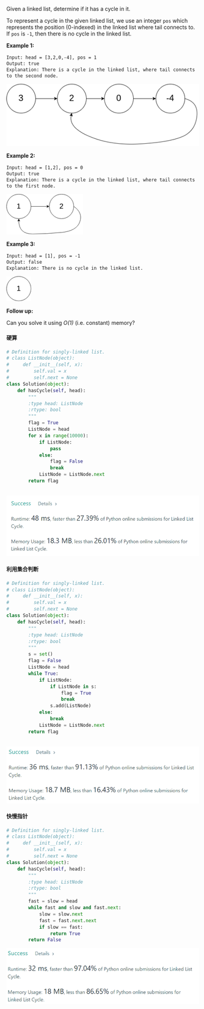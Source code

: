 Given a linked list, determine if it has a cycle in it.

To represent a cycle in the given linked list, we use an integer `pos` which represents the position (0-indexed) in the linked list where tail connects to. If `pos` is `-1`, then there is no cycle in the linked list.

 

**Example 1:**

```
Input: head = [3,2,0,-4], pos = 1
Output: true
Explanation: There is a cycle in the linked list, where tail connects to the second node.
```

![img](assets/circularlinkedlist.png)

**Example 2:**

```
Input: head = [1,2], pos = 0
Output: true
Explanation: There is a cycle in the linked list, where tail connects to the first node.
```

![img](assets/circularlinkedlist_test2.png)

**Example 3:**

```
Input: head = [1], pos = -1
Output: false
Explanation: There is no cycle in the linked list.
```

![img](assets/circularlinkedlist_test3.png)

 

**Follow up:**

Can you solve it using *O(1)* (i.e. constant) memory?



#### 硬算

```python
# Definition for singly-linked list.
# class ListNode(object):
#     def __init__(self, x):
#         self.val = x
#         self.next = None
class Solution(object):
    def hasCycle(self, head):
        """
        :type head: ListNode
        :rtype: bool
        """
        flag = True
        ListNode = head
        for x in range(10000):
            if ListNode:
                pass
            else:
                flag = False
                break
            ListNode = ListNode.next
        return flag     
        
```

![1561621884510](assets/1561621884510.png)

#### 利用集合判断

```python
# Definition for singly-linked list.
# class ListNode(object):
#     def __init__(self, x):
#         self.val = x
#         self.next = None
class Solution(object):
    def hasCycle(self, head):
        """
        :type head: ListNode
        :rtype: bool
        """
        s = set()
        flag = False
        ListNode = head
        while True:
            if ListNode:
                if ListNode in s:
                    flag = True
                    break
                s.add(ListNode)
            else:
                break
            ListNode = ListNode.next
        return flag
        
```

![1561627200520](assets/1561627200520.png)

#### 快慢指针

```python
# Definition for singly-linked list.
# class ListNode(object):
#     def __init__(self, x):
#         self.val = x
#         self.next = None
class Solution(object):
    def hasCycle(self, head):
        """
        :type head: ListNode
        :rtype: bool
        """
        fast = slow = head
        while fast and slow and fast.next:
            slow = slow.next
            fast = fast.next.next
            if slow == fast:
                return True
        return False
```

![1561636875682](assets/1561636875682.png)

